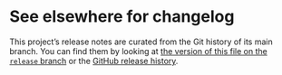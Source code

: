 # See elsewhere for changelog

This project’s release notes are curated from the Git history of its main
branch. You can find them by looking at [the version of this file on the
`release` branch][branch] or the [GitHub release history][gh-releases].

[branch]: https://github.com/pkgw/rubbl/blob/release/casatables/CHANGELOG.md
[gh-releases]: https://github.com/pkgw/rubbl/releases
